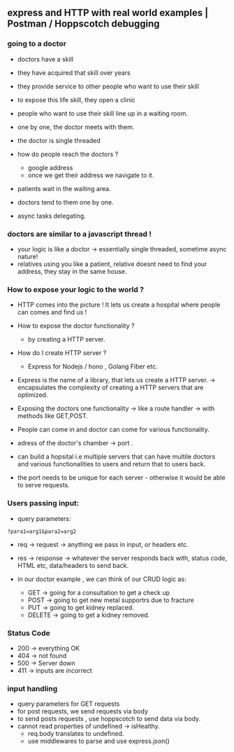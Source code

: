 ## express and HTTP with real world examples | Postman / Hoppscotch debugging

### going to a doctor

- doctors have a skill
- they have acquired that skill over years
- they provide service to other people who want to use their skill
- to expose this life skill, they open a clinic
- people who want to use their skill line up in a waiting room.
- one by one, the doctor meets with them.
- the doctor is single threaded
- how do people reach the doctors ?

  - google address
  - once we get their address we navigate to it.

- patients wait in the waiting area.
- doctors tend to them one by one.
- async tasks delegating.

### doctors are similar to a javascript thread !

- your logic is like a doctor -> essentially single threaded, sometime async nature!
- relatives using you like a patient, relative doesnt need to find your address, they stay in the same house.

### How to expose your logic to the world ?

- HTTP comes into the picture ! It lets us create a hospital where people can comes and find us !
- How to expose the doctor functionality ?

  - by creating a HTTP server.

- How do I create HTTP server ?

  - Express for Nodejs / hono , Golang Fiber etc.

- Express is the name of a library, that lets us create a HTTP server. -> encapsulates the complexity of creating a HTTP servers that are optimized.

- Exposing the doctors one functionality -> like a route handler -> with methods like GET,POST.
- People can come in and doctor can come for various functionality.

- adress of the doctor's chamber -> port .

- can build a hopsital i.e multiple servers that can have multile doctors and various functionalities to users and return that to users back.
- the port needs to be unique for each server - otherwise it would be able to serve requests.

### Users passing input:

- query parameters:

```
?para1=arg1&para2=arg2
```

- req -> request -> anything we pass in input, or headers etc.
- res -> response -> whatever the server responds back with, status code, HTML etc, data/headers to send back.

- in our doctor example , we can think of our CRUD logic as:

  - GET -> going for a consultation to get a check up
  - POST -> going to get new metal supportrs due to fracture
  - PUT -> going to get kidney replaced.
  - DELETE -> going to get a kidney removed.

### Status Code

- 200 -> everything OK
- 404 -> not found
- 500 -> Server down
- 411 -> inputs are incorrect

### input handling

- query parameters for GET requests
- for post requests, we send requests via body
- to send posts requests , use hoppscotch to send data via body.
- cannot read properties of undefined -> isHealthy.
  - req.body translates to undefined.
  - use middlewares to parse and use express.json()
